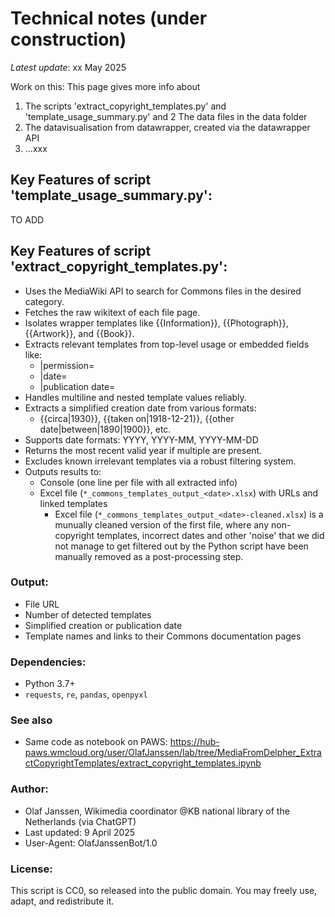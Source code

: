 # Technical notes (under construction)

*Latest update*: xx May 2025

Work on this: 
This page gives more info about 
1. The scripts 'extract_copyright_templates.py' and 'template_usage_summary.py' and 
2 The data files in the data folder
3. The datavisualisation from datawrapper, created via the datawrapper API
4. ...xxx 

## Key Features of script 'template_usage_summary.py':
TO ADD

## Key Features of script 'extract_copyright_templates.py':

- Uses the MediaWiki API to search for Commons files in the desired category.
- Fetches the raw wikitext of each file page.
- Isolates wrapper templates like {{Information}}, {{Photograph}}, {{Artwork}}, and {{Book}}.
- Extracts relevant templates from top-level usage or embedded fields like:
  - |permission=
  - |date=
  - |publication date=
- Handles multiline and nested template values reliably.
- Extracts a simplified creation date from various formats:
  - {{circa|1930}}, {{taken on|1918-12-21}}, {{other date|between|1890|1900}}, etc.
- Supports date formats: YYYY, YYYY-MM, YYYY-MM-DD
- Returns the most recent valid year if multiple are present.
- Excludes known irrelevant templates via a robust filtering system.
- Outputs results to:
  - Console (one line per file with all extracted info)
  - Excel file (`*_commons_templates_output_<date>.xlsx`) with URLs and linked templates
     - Excel file (`*_commons_templates_output_<date>-cleaned.xlsx`) is a munually
       cleaned version of the first file, where any non-copyright templates, incorrect dates and other 'noise' that we did not manage to get filtered out by the Python script have been manually removed as a post-processing step.

### Output:
- File URL
- Number of detected templates
- Simplified creation or publication date
- Template names and links to their Commons documentation pages

### Dependencies:
- Python 3.7+
- `requests`, `re`, `pandas`, `openpyxl`

### See also
* Same code as notebook on PAWS: https://hub-paws.wmcloud.org/user/OlafJanssen/lab/tree/MediaFromDelpher_ExtractCopyrightTemplates/extract_copyright_templates.ipynb

### Author:
- Olaf Janssen, Wikimedia coordinator @KB national library of the Netherlands (via ChatGPT)
- Last updated: 9 April 2025
- User-Agent: OlafJanssenBot/1.0

### License:
This script is CC0, so released into the public domain. You may freely use, adapt, and redistribute it.

<!-- 

==============================

-----------FROM GLAMOROUS.HTML--------- 

## Repository structure and functional descriptions

What are the main files and folders in this repo, and what do they do?

### Main folder

* [GLAMorousToHTML.py](GLAMorousToHTML.py) : The main script  
* [GLAMorousToHTML_functions.py](GLAMorousToHTML_functions.py): 

[category_logo_dict.json](category_logo_dict.json)
[category_logo_dict_nde.json](category_logo_dict_nde.json)

[build_html.py](build_html.py)

[build_excel.py](build_excel.py)

[analytics.py](analytics.py)

* [add_wikidata.py](add_wikidata.py)
* [wikidata_functions.py](wikidata_functions.py): 
* 
* [general.py](general.py)
* [generate_report_markup.py](generate_report_markup.py)

* [geolocations.py](geolocations.py)
* [geolocations_functions.py](geolocations_functions.py)
* [geo_map.html](geo_map.html)

* [pob_pod_map.py](pob_pod_map.py)
* [pob_pod_map_functions.py](pob_pod_map_functions.py)
* [pod_pob_map.html](pod_pob_map.html)

[wikidata_cache.json](wikidata_cache.json)


[README.md](README.md) - this file

[pagetemplate.html](pagetemplate.html)

[GLAMorous_MediacontributedbyKoninklijkeBibliotheek_Wikipedia_Mainnamespace_10012024.html](GLAMorous_MediacontributedbyKoninklijkeBibliotheek_Wikipedia_Mainnamespace_10012024.html)

### Subfolders
* [site](https://github.com/KBNLwikimedia/GLAMorousToHTML/blob/master/site) : 
  * site/nde : 
  * site/logos : 
  * site/flags : 

* [data](https://github.com/KBNLwikimedia/GLAMorousToHTML/blob/master/data) : 
  * data/nde : 
  * data/nde/aggregated : 
* [reports](https://github.com/KBNLwikimedia/GLAMorousToHTML/blob/master/reports) : 
* [stories](https://github.com/KBNLwikimedia/GLAMorousToHTML/blob/master/stories) : 

------------------------------
--> 




